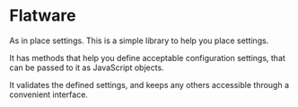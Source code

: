 # Flatware
As in place settings. This is a simple library to help you place settings.

It has methods that help you define acceptable configuration settings, that can be passed to it as JavaScript objects.

It validates the defined settings, and keeps any others accessible through a convenient interface.

